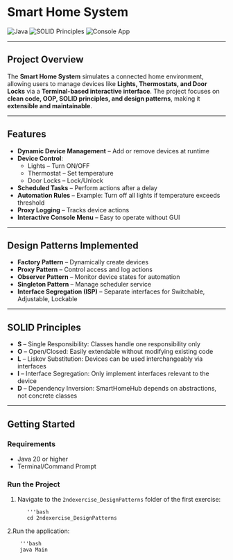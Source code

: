 # Smart Home System

![Java](https://img.shields.io/badge/Language-Java-blue) ![SOLID Principles](https://img.shields.io/badge/SOLID-Principles-green) ![Console App](https://img.shields.io/badge/Interface-Terminal-orange)

---

## Project Overview
The **Smart Home System** simulates a connected home environment, allowing users to manage devices like **Lights, Thermostats, and Door Locks** via a **Terminal-based interactive interface**. The project focuses on **clean code, OOP, SOLID principles, and design patterns**, making it **extensible and maintainable**.

---

## Features
- **Dynamic Device Management** – Add or remove devices at runtime  
- **Device Control**:
  - Lights – Turn ON/OFF  
  - Thermostat – Set temperature  
  - Door Locks – Lock/Unlock  
- **Scheduled Tasks** – Perform actions after a delay  
- **Automation Rules** – Example: Turn off all lights if temperature exceeds threshold  
- **Proxy Logging** – Tracks device actions  
- **Interactive Console Menu** – Easy to operate without GUI  

---

## Design Patterns Implemented
- **Factory Pattern** – Dynamically create devices  
- **Proxy Pattern** – Control access and log actions  
- **Observer Pattern** – Monitor device states for automation  
- **Singleton Pattern** – Manage scheduler service  
- **Interface Segregation (ISP)** – Separate interfaces for Switchable, Adjustable, Lockable  

---

## SOLID Principles
- **S** – Single Responsibility: Classes handle one responsibility only  
- **O** – Open/Closed: Easily extendable without modifying existing code  
- **L** – Liskov Substitution: Devices can be used interchangeably via interfaces  
- **I** – Interface Segregation: Only implement interfaces relevant to the device  
- **D** – Dependency Inversion: SmartHomeHub depends on abstractions, not concrete classes  

---

## Getting Started

### Requirements
- Java 20 or higher  
- Terminal/Command Prompt  

### Run the Project
1. Navigate to the `2ndexercise_DesignPatterns` folder of the first exercise:

          '''bash
          cd 2ndexercise_DesignPatterns





2.Run the application:

        '''bash 
        java Main

